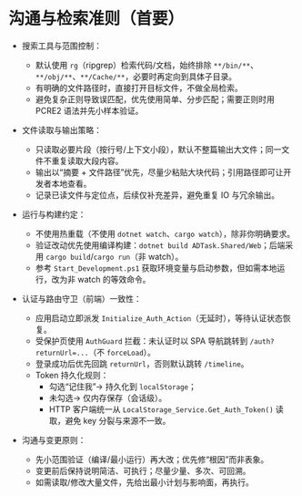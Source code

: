 # 沟通与检索准则（首要）

- 搜索工具与范围控制：
  - 默认使用 `rg`（ripgrep）检索代码/文档，始终排除 `**/bin/**`、`**/obj/**`、`**/Cache/**`，必要时再定向到具体子目录。
  - 有明确的文件路径时，直接打开目标文件，不做全局检索。
  - 避免复杂正则导致误匹配，优先使用简单、分步匹配；需要正则时用 PCRE2 语法并先小样本验证。

- 文件读取与输出策略：
  - 只读取必要片段（按行号/上下文小段），默认不整篇输出大文件；同一文件不重复读取大段内容。
  - 输出以“摘要 + 文件路径”优先，尽量少粘贴大块代码；引用路径即可让开发者本地查看。
  - 记录已读文件与定位点，后续仅补充差异，避免重复 IO 与冗余输出。

- 运行与构建约定：
  - 不使用热重载（不使用 `dotnet watch`、`cargo watch`），除非你明确要求。
  - 验证改动优先使用编译构建：`dotnet build ADTask.Shared/Web`；后端采用 `cargo build`/`cargo run`（非 watch）。
  - 参考 `Start_Development.ps1` 获取环境变量与启动参数，但如需本地运行，改为非 watch 的等效命令。

- 认证与路由守卫（前端）一致性：
  - 应用启动立即派发 `Initialize_Auth_Action`（无延时），等待认证状态恢复。
  - 受保护页使用 `AuthGuard` 拦截：未认证时以 SPA 导航跳转到 `/auth?returnUrl=...`（不 `forceLoad`）。
  - 登录成功后优先回跳 `returnUrl`，否则默认跳转 `/timeline`。
  - Token 持久化规则：
    - 勾选“记住我”→ 持久化到 `localStorage`；
    - 未勾选→ 仅内存保存（会话级）。
    - HTTP 客户端统一从 `LocalStorage_Service.Get_Auth_Token()` 读取，避免 key 分裂与来源不一致。

- 沟通与变更原则：
  - 先小范围验证（编译/最小运行）再大改；优先修“根因”而非表象。
  - 变更前后保持说明简洁、可执行；尽量少量、多次、可回溯。
  - 如需读取/修改大量文件，先给出最小计划与影响面，再执行。


